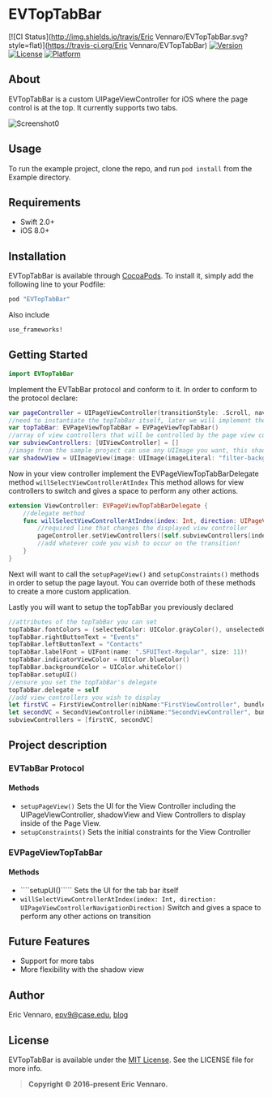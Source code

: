 # EVTopTabBar

[![CI Status](http://img.shields.io/travis/Eric Vennaro/EVTopTabBar.svg?style=flat)](https://travis-ci.org/Eric Vennaro/EVTopTabBar)
[![Version](https://img.shields.io/cocoapods/v/EVTopTabBar.svg?style=flat)](http://cocoapods.org/pods/EVTopTabBar)
[![License](https://img.shields.io/cocoapods/l/EVTopTabBar.svg?style=flat)](http://cocoapods.org/pods/EVTopTabBar)
[![Platform](https://img.shields.io/cocoapods/p/EVTopTabBar.svg?style=flat)](http://cocoapods.org/pods/EVTopTabBar)

## About

EVTopTabBar is a custom UIPageViewController for iOS where the page control is at the top.  It currently supports two tabs.

![Screenshot0][img0]

## Usage

To run the example project, clone the repo, and run `pod install` from the Example directory.

## Requirements

* Swift 2.0+
* iOS 8.0+

## Installation

EVTopTabBar is available through [CocoaPods][podLink]. To install
it, simply add the following line to your Podfile:

```ruby
pod "EVTopTabBar"
```

Also include 

```ruby
use_frameworks!
```

## Getting Started

````swift
import EVTopTabBar
````

Implement the EVTabBar protocol and conform to it.  In order to conform to the protocol declare:

````swift
var pageController = UIPageViewController(transitionStyle: .Scroll, navigationOrientation: .Horizontal, options: nil)
//need to instantiate the topTabBar itself, later we will implement the delegate method
var topTabBar: EVPageViewTopTabBar = EVPageViewTopTabBar()
//array of view controllers that will be controlled by the page view controller
var subviewControllers: [UIViewController] = []
//image from the sample project can use any UIImage you want, this shadow is what is displayed under the tab bar.
var shadowView = UIImageView(image: UIImage(imageLiteral: "filter-background-image"))
````

Now in your view controller implement the EVPageViewTopTabBarDelegate method ````willSelectViewControllerAtIndex```` This method allows for view controllers to switch and gives a space to perform any other actions.

````swift
extension ViewController: EVPageViewTopTabBarDelegate {
	//delegate method
    func willSelectViewControllerAtIndex(index: Int, direction: UIPageViewControllerNavigationDirection) {
    	//required line that changes the displayed view controller
        pageController.setViewControllers([self.subviewControllers[index]], direction: direction, animated: true, completion: nil)
        //add whatever code you wish to occur on the transition!
    }
}
````
Next will want to call the ```setupPageView()``` and ```setupConstraints()``` methods in order to setup the page layout.  You can override both of these methods to create a more custom application.  

Lastly you will want to setup the topTabBar you previously declared

````swift
//attributes of the topTabBar you can set
topTabBar.fontColors = (selectedColor: UIColor.grayColor(), unselectedColor: UIColor.lightGrayColor())
topTabBar.rightButtonText = "Events"
topTabBar.leftButtonText = "Contacts"
topTabBar.labelFont = UIFont(name: ".SFUIText-Regular", size: 11)!
topTabBar.indicatorViewColor = UIColor.blueColor()
topTabBar.backgroundColor = UIColor.whiteColor()
topTabBar.setupUI()
//ensure you set the topTabBar's delegate
topTabBar.delegate = self
//add view controllers you wish to display
let firstVC = FirstViewController(nibName:"FirstViewController", bundle: nil)
let secondVC = SecondViewController(nibName:"SecondViewController", bundle: nil)
subviewControllers = [firstVC, secondVC]
````

## Project description

### EVTabBar Protocol

#### Methods

* ````setupPageView()```` Sets the UI for the View Controller including the UIPageViewController, shadowView and View Controllers to display inside of the Page View.
* ````setupConstraints()```` Sets the initial constraints for the View Controller

### EVPageViewTopTabBar

#### Methods

* ````setupUI()````` Sets the UI for the tab bar itself
* `````willSelectViewControllerAtIndex(index: Int, direction: UIPageViewControllerNavigationDirection)````` Switch and gives a space to perform any other actions on transition

## Future Features

* Support for more tabs
* More flexibility with the shadow view

## Author

Eric Vennaro, epv9@case.edu, [blog][blogLink]

## License

EVTopTabBar is available under the [MIT License][mitLink]. See the LICENSE file for more info.
>**Copyright &copy; 2016-present Eric Vennaro.**

[img0]:https://raw.githubusercontent.com/epv44/EVTopTabBar/master/tabBar.gif
[podLink]:http://cocoapods.org
[blogLink]:http://www.ericvennaro.com
[mitLink]:http://opensource.org/licenses/MIT